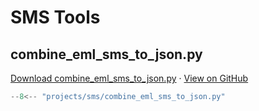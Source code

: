 # SMS Tools

## combine_eml_sms_to_json.py
[Download combine_eml_sms_to_json.py](/../_downloads/projects/sms/combine_eml_sms_to_json.py) ·
[View on GitHub](https://github.com/mbeisser1/homelab/blob/main/projects/sms/combine_eml_sms_to_json.py)

```python
--8<-- "projects/sms/combine_eml_sms_to_json.py"
```
